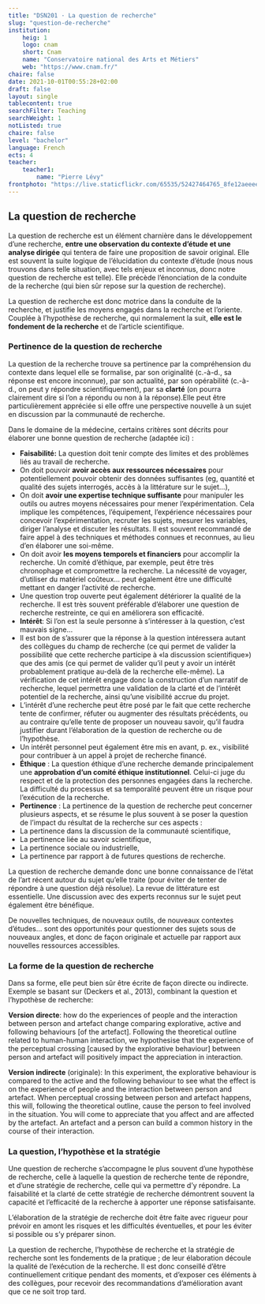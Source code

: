 ```yaml
---
title: "DSN201 · La question de recherche"
slug: "question-de-recherche"
institution:
    heig: 1
    logo: cnam
    short: Cnam
    name: "Conservatoire national des Arts et Métiers"
    web: "https://www.cnam.fr/"
chaire: false
date: 2021-10-01T00:55:28+02:00
draft: false
layout: single
tablecontent: true
searchFilter: Teaching
searchWeight: 1
notListed: true
chaire: false
level: "bachelor"
language: French
ects: 4
teacher:
    teacher1:
        name: "Pierre Lévy"
frontphoto: "https://live.staticflickr.com/65535/52427464765_8fe12aeeee_h.jpg"
---
```

## La question de recherche
La question de recherche est un élément charnière dans le développement d’une recherche, **entre une observation du contexte d’étude et une analyse dirigée** qui tentera de faire une proposition de savoir original. Elle est souvent la suite logique de l’élucidation du contexte d’étude (nous nous trouvons dans telle situation, avec tels enjeux et inconnus, donc notre question de recherche est telle). Elle précède l’énonciation de la conduite de la recherche (qui bien sûr repose sur la question de recherche).

La question de recherche est donc motrice dans la conduite de la recherche, et justifie les moyens engagés dans la recherche et l’oriente. Couplée à l’hypothèse de recherche, qui normalement la suit, **elle est le fondement de la recherche** et de l’article scientifique.

### Pertinence de la question de recherche
La question de la recherche trouve sa pertinence par la compréhension du contexte dans lequel elle se formalise, par son originalité (c.-à-d., sa réponse est encore inconnue), par son actualité, par son opérabilité (c.-à-d., on peut y répondre scientifiquement), par sa **clarté** (on pourra clairement dire si l’on a répondu ou non à la réponse).Elle peut être particulièrement appréciée si elle offre une perspective nouvelle à un sujet en discussion par la communauté de recherche.

Dans le domaine de la médecine, certains critères sont décrits pour élaborer une bonne question de recherche (adaptée ici) :
- **Faisabilité:** La question doit tenir compte des limites et des problèmes liés au travail de recherche.
- On doit pouvoir **avoir accès aux ressources nécessaires** pour potentiellement pouvoir obtenir des données suffisantes (eg, quantité et qualité des sujets interrogés, accès à la littérature sur le sujet…),
- On doit **avoir une expertise technique suffisante** pour manipuler les outils ou autres moyens nécessaires pour mener l’expérimentation. Cela implique les compétences, l’équipement, l’expérience nécessaires pour concevoir l’expérimentation, recruter les sujets, mesurer les variables, diriger l’analyse et discuter les résultats. Il est souvent recommandé de faire appel à des techniques et méthodes connues et reconnues, au lieu d’en élaborer une soi-même.
- On doit avoir **les moyens temporels et financiers** pour accomplir la recherche. Un comité d’éthique, par exemple, peut être très chronophage et compromettre la recherche. La nécessité de voyager, d’utiliser du matériel coûteux… peut également être une difficulté mettant en danger l’activité de recherche.
- Une question trop ouverte peut également détériorer la qualité de la recherche. Il est très souvent préférable d’élaborer une question de recherche restreinte, ce qui en améliorera son efficacité.
- **Intérêt**: Si l’on est la seule personne à s’intéresser à la question, c’est mauvais signe…
- Il est bon de s’assurer que la réponse à la question intéressera autant des collègues du champ de recherche (ce qui permet de valider la possibilité que cette recherche participe à «la discussion scientifique») que des amis (ce qui permet de valider qu’il peut y avoir un intérêt probablement pratique au-delà de la recherche elle-même). La vérification de cet intérêt engage donc la construction d’un narratif de recherche, lequel permettra une validation de la clarté et de l’intérêt potentiel de la recherche, ainsi qu’une visibilité accrue du projet.
- L’intérêt d’une recherche peut être posé par le fait que cette recherche tente de confirmer, réfuter ou augmenter des résultats précédents, ou au contraire qu’elle tente de proposer un nouveau savoir, qu’il faudra justifier durant l’élaboration de la question de recherche ou de l’hypothèse.
- Un intérêt personnel peut également être mis en avant, p. ex., visibilité pour contribuer à un appel à projet de recherche financé.
- **Éthique** : La question éthique d’une recherche demande principalement une **approbation d’un comité éthique institutionnel**. Celui-ci juge du respect et de la protection des personnes engagées dans la recherche. La difficulté du processus et sa temporalité peuvent être un risque pour l’exécution de la recherche.
- **Pertinence** : La pertinence de la question de recherche peut concerner plusieurs aspects, et se résume le plus souvent à se poser la question de l’impact du résultat de la recherche sur ces aspects :
- La pertinence dans la discussion de la communauté scientifique,
- La pertinence liée au savoir scientifique,
- La pertinence sociale ou industrielle,
- La pertinence par rapport à de futures questions de recherche.

La question de recherche demande donc une bonne connaissance de l’état de l’art récent autour du sujet qu’elle traite (pour éviter de tenter de répondre à une question déjà résolue). La revue de littérature est essentielle. Une discussion avec des experts reconnus sur le sujet peut également être bénéfique.

De nouvelles techniques, de nouveaux outils, de nouveaux contextes d’études… sont des opportunités pour questionner des sujets sous de nouveaux angles, et donc de façon originale et actuelle par rapport aux nouvelles ressources accessibles.

### La forme de la question de recherche
Dans sa forme, elle peut bien sûr être écrite de façon directe ou indirecte. Exemple se basant sur (Deckers et al., 2013), combinant la question et l’hypothèse de recherche:

**Version directe**: how do the experiences of people and the interaction between person and artefact change comparing explorative, active and following behaviours [of the artefact]. Following the theoretical outline related to human-human interaction, we hypothesise that the experience of the perceptual crossing [caused by the explorative behaviour] between person and artefact will positively impact the appreciation in interaction.

**Version indirecte** (originale): In this experiment, the explorative behaviour is compared to the active and the following behaviour to see what the effect is on the experience of people and the interaction between person and artefact. When perceptual crossing between person and artefact happens, this will, following the theoretical outline, cause the person to feel involved in the situation. You will come to appreciate that you affect and are affected by the artefact. An artefact and a person can build a common history in the course of their interaction.

### La question, l’hypothèse et la stratégie
Une question de recherche s’accompagne le plus souvent d’une hypothèse de recherche, celle à laquelle la question de recherche tente de répondre, et d’une stratégie de recherche, celle qui va permettre d’y répondre. La faisabilité et la clarté de cette stratégie de recherche démontrent souvent la capacité et l’efficacité de la recherche à apporter une réponse satisfaisante.

L’élaboration de la stratégie de recherche doit être faite avec rigueur pour prévoir en amont les risques et les difficultés éventuelles, et pour les éviter si possible ou s’y préparer sinon.

La question de recherche, l’hypothèse de recherche et la stratégie de recherche sont les fondements de la pratique ; de leur élaboration découle la qualité de l’exécution de la recherche. Il est donc conseillé d’être continuellement critique pendant des moments, et d’exposer ces éléments à des collègues, pour recevoir des recommandations d’amélioration avant que ce ne soit trop tard.